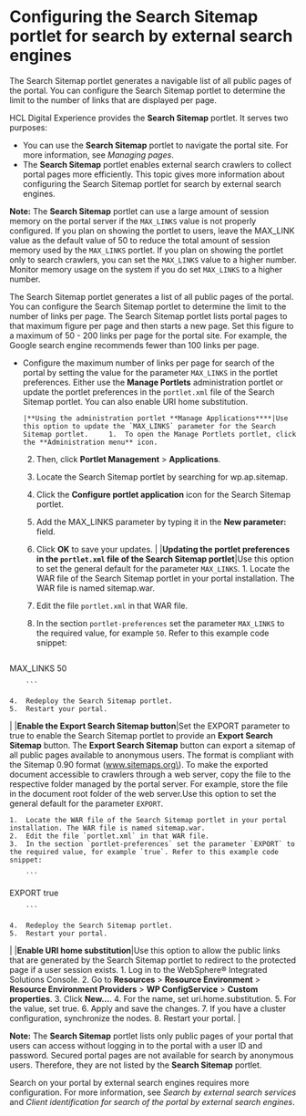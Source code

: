 # Configuring the Search Sitemap portlet for search by external search engines

The Search Sitemap portlet generates a navigable list of all public pages of the portal. You can configure the Search Sitemap portlet to determine the limit to the number of links that are displayed per page.

HCL Digital Experience provides the **Search Sitemap** portlet. It serves two purposes:

-   You can use the **Search Sitemap** portlet to navigate the portal site. For more information, see *Managing pages*.
-   The **Search Sitemap** portlet enables external search crawlers to collect portal pages more efficiently. This topic gives more information about configuring the Search Sitemap portlet for search by external search engines.

**Note:** The **Search Sitemap** portlet can use a large amount of session memory on the portal server if the `MAX_LINKS` value is not properly configured. If you plan on showing the portlet to users, leave the MAX\_LINK value as the default value of 50 to reduce the total amount of session memory used by the `MAX_LINKS` portlet. If you plan on showing the portlet only to search crawlers, you can set the `MAX_LINKS` value to a higher number. Monitor memory usage on the system if you do set `MAX_LINKS` to a higher number.

The Search Sitemap portlet generates a list of all public pages of the portal. You can configure the Search Sitemap portlet to determine the limit to the number of links per page. The Search Sitemap portlet lists portal pages to that maximum figure per page and then starts a new page. Set this figure to a maximum of 50 - 200 links per page for the portal site. For example, the Google search engine recommends fewer than 100 links per page.

-   Configure the maximum number of links per page for search of the portal by setting the value for the parameter `MAX_LINKS` in the portlet preferences. Either use the **Manage Portlets** administration portlet or update the portlet preferences in the `portlet.xml` file of the Search Sitemap portlet. You can also enable URI home substitution.

        |**Using the administration portlet **Manage Applications****|Use this option to update the `MAX_LINKS` parameter for the Search Sitemap portlet.     1.  To open the Manage Portlets portlet, click the **Administration menu** icon.
    2.  Then, click **Portlet Management** \> **Applications**.
    3.  Locate the Search Sitemap portlet by searching for wp.ap.sitemap.
    4.  Click the **Configure portlet application** icon for the Search Sitemap portlet.
    5.  Add the MAX\_LINKS parameter by typing it in the **New parameter:** field.
    6.  Click **OK** to save your updates.
|
    |**Updating the portlet preferences in the `portlet.xml` file of the Search Sitemap portlet**|Use this option to set the general default for the parameter `MAX_LINKS`.     1.  Locate the WAR file of the Search Sitemap portlet in your portal installation. The WAR file is named sitemap.war.
    2.  Edit the file `portlet.xml` in that WAR file.
    3.  In the section `portlet-preferences` set the parameter `MAX_LINKS` to the required value, for example `50`. Refer to this example code snippet:

        ```
<portlet-preferences>
     <preference>
          <name>MAX_LINKS</name>
          <value>50</value>
     </preference>  
</portlet-preferences>   

        ```

    4.  Redeploy the Search Sitemap portlet.
    5.  Restart your portal.
|
    |**Enable the **Export Search Sitemap** button**|Set the EXPORT parameter to true to enable the Search Sitemap portlet to provide an **Export Search Sitemap** button. The **Export Search Sitemap** button can export a sitemap of all public pages available to anonymous users. The format is compliant with the Sitemap 0.90 format \(www.sitemaps.org\). To make the exported document accessible to crawlers through a web server, copy the file to the respective folder managed by the portal server. For example, store the file in the document root folder of the web server.Use this option to set the general default for the parameter `EXPORT`.

    1.  Locate the WAR file of the Search Sitemap portlet in your portal installation. The WAR file is named sitemap.war.
    2.  Edit the file `portlet.xml` in that WAR file.
    3.  In the section `portlet-preferences` set the parameter `EXPORT` to the required value, for example `true`. Refer to this example code snippet:

        ```
<portlet-preferences>
     <preference>
          <name>EXPORT</name>
          <value>true</value>
     </preference>  
</portlet-preferences>   

        ```

    4.  Redeploy the Search Sitemap portlet.
    5.  Restart your portal.
|
    |**Enable URI home substitution**|Use this option to allow the public links that are generated by the Search Sitemap portlet to redirect to the protected page if a user session exists.    1.  Log in to the WebSphere® Integrated Solutions Console.
    2.  Go to **Resources** \> **Resource Environment** \> **Resource Environment Providers** \> **WP ConfigService** \> **Custom properties**.
    3.  Click **New...**.
    4.  For the name, set uri.home.substitution.
    5.  For the value, set true.
    6.  Apply and save the changes.
    7.  If you have a cluster configuration, synchronize the nodes.
    8.  Restart your portal.
|


**Note:** The **Search Sitemap** portlet lists only public pages of your portal that users can access without logging in to the portal with a user ID and password. Secured portal pages are not available for search by anonymous users. Therefore, they are not listed by the **Search Sitemap** portlet.

Search on your portal by external search engines requires more configuration. For more information, see *Search by external search services* and *Client identification for search of the portal by external search engines*.


